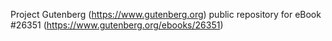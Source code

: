 Project Gutenberg (https://www.gutenberg.org) public repository for eBook #26351 (https://www.gutenberg.org/ebooks/26351)
